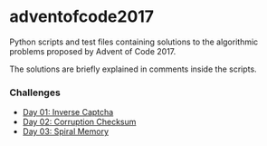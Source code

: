 # adventofcode2017

Python scripts and test files containing solutions to the algorithmic problems proposed by Advent of Code 2017.

The solutions are briefly explained in comments inside the scripts.

### Challenges

* [Day 01: Inverse Captcha](puzzle01.py)
* [Day 02: Corruption Checksum](puzzle02.py)
* [Day 03: Spiral Memory](puzzle03.py)
